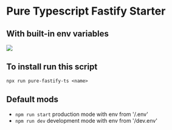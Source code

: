 # Pure Typescript Fastify Starter
## With built-in env variables

[![](https://www.fastify.io/images/fastify-logo-menu.d13f8da7a965c800.png)](https://www.fastify.io/)

## To install run this script
```npx run pure-fastify-ts <name>```

## Default mods

- ```npm run start```
  production mode with env from '/.env'
- ```npm run dev```
  development mode with env from '/dev.env'